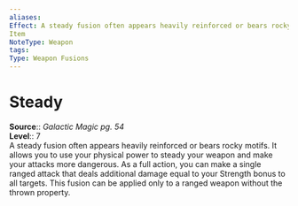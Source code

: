 ```yaml
---
aliases: 
Effect: A steady fusion often appears heavily reinforced or bears rocky motifs. It allows you to use your physical power to steady your weapon and make your attacks more dangerous. As a full action, you can make a single ranged attack that deals additional damage equal to your Strength bonus to all targets. This fusion can be applied only to a ranged weapon without the thrown property.
Item
NoteType: Weapon
tags: 
Type: Weapon Fusions
---
```


# Steady

**Source**:: _Galactic Magic pg. 54_  
**Level**:: 7  
A steady fusion often appears heavily reinforced or bears rocky motifs. It allows you to use your physical power to steady your weapon and make your attacks more dangerous. As a full action, you can make a single ranged attack that deals additional damage equal to your Strength bonus to all targets. This fusion can be applied only to a ranged weapon without the thrown property.
